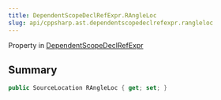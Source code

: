 ```yaml
---
title: DependentScopeDeclRefExpr.RAngleLoc
slug: api/cppsharp.ast.dependentscopedeclrefexpr.rangleloc
---
```

Property in [DependentScopeDeclRefExpr](/api/cppsharp/ast/dependentscopedeclrefexpr)

## Summary



```csharp
public SourceLocation RAngleLoc { get; set; }
```

